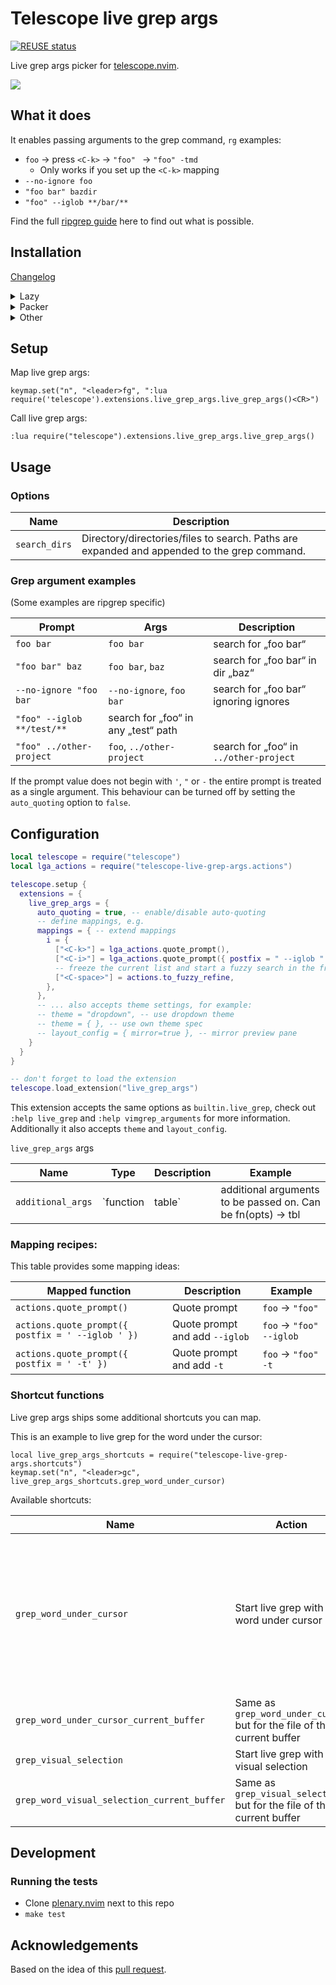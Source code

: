 <!--
SPDX-FileCopyrightText: 2021 Michael Weimann <mail@michael-weimann.eu>

SPDX-License-Identifier: CC0-1.0
-->

# Telescope live grep args

[![REUSE status](https://api.reuse.software/badge/github.com/nvim-telescope/telescope-live-grep-args.nvim)](https://api.reuse.software/info/github.com/nvim-telescope/telescope-live-grep-args.nvim)

Live grep args picker for [telescope.nvim](https://github.com/nvim-telescope/telescope.nvim).

![](./img/telescope-live-grep-args.nvim.png)


## What it does

It enables passing arguments to the grep command, `rg` examples:

- `foo` → press `<C-k>` → `"foo" ` → `"foo" -tmd`
  - Only works if you set up the `<C-k>` mapping
- `--no-ignore foo`
- `"foo bar" bazdir`
- `"foo" --iglob **/bar/**`

Find the full [ripgrep guide](https://github.com/BurntSushi/ripgrep/blob/master/GUIDE.md) here to find out what is possible.


## Installation

[Changelog](./CHANGELOG.md)

<details>
    <summary>Lazy</summary>
Add `telescope-live-grep-args.nvim` as `telescope.nvim` dependency, e.g.:

```lua
use {
  "nvim-telescope/telescope.nvim",
  dependencies = {
    { 
        "nvim-telescope/telescope-live-grep-args.nvim" ,
        -- This will not install any breaking changes.
        -- For major updates, this must be adjusted manually.
        version = "^1.0.0",
    },
  },
  config = function()
    local telescope = require("telescope")

    -- first setup telescope
    telescope.setup({
        -- your config
    })

    -- then load the extension
    telescope.load_extension("live_grep_args")
  end
}
```
</details>

<details>
    <summary>Packer</summary>
Add `telescope-live-grep-args.nvim` as `telescope.nvim` dependency, e.g.:

```lua
use {
  "nvim-telescope/telescope.nvim",
  requires = {
    { "nvim-telescope/telescope-live-grep-args.nvim" },
  },
  config = function()
    local telescope = require("telescope")

    -- first setup telescope
    telescope.setup({
        -- your config
    })

    -- then load the extension
    telescope.load_extension("live_grep_args")
  end
}
```
</details>

<details>
    <summary>Other</summary>
Once live grep args is available as lua module, load the extension:

```
local telescope = require("telescope")

-- first setup telescope
telescope.setup({
    -- your config
})

-- then load the extension
telescope.load_extension("live_grep_args")
```
</details>


## Setup

Map live grep args:

```
keymap.set("n", "<leader>fg", ":lua require('telescope').extensions.live_grep_args.live_grep_args()<CR>")
```

Call live grep args:

```
:lua require("telescope").extensions.live_grep_args.live_grep_args()
```


## Usage

### Options

| Name | Description |
| --- | --- |
| `search_dirs` | Directory/directories/files to search. Paths are expanded and appended to the grep command. |

### Grep argument examples

(Some examples are ripgrep specific)

| Prompt | Args | Description |
| --- | --- | --- |
| `foo bar` | `foo bar` | search for „foo bar“ |
| `"foo bar" baz` | `foo bar`, `baz` | search for „foo bar“ in dir „baz“ |
| `--no-ignore "foo bar` | `--no-ignore`, `foo bar` | search for „foo bar“ ignoring ignores |
| `"foo" --iglob **/test/**` | search for „foo“ in any „test“ path |
| `"foo" ../other-project` | `foo`, `../other-project` | search for „foo“ in `../other-project` |

If the prompt value does not begin with `'`, `"` or `-` the entire prompt is treated as a single argument.
This behaviour can be turned off by setting the `auto_quoting` option to `false`.


## Configuration

```lua
local telescope = require("telescope")
local lga_actions = require("telescope-live-grep-args.actions")

telescope.setup {
  extensions = {
    live_grep_args = {
      auto_quoting = true, -- enable/disable auto-quoting
      -- define mappings, e.g.
      mappings = { -- extend mappings
        i = {
          ["<C-k>"] = lga_actions.quote_prompt(),
          ["<C-i>"] = lga_actions.quote_prompt({ postfix = " --iglob " }),
          -- freeze the current list and start a fuzzy search in the frozen list
          ["<C-space>"] = actions.to_fuzzy_refine,
        },
      },
      -- ... also accepts theme settings, for example:
      -- theme = "dropdown", -- use dropdown theme
      -- theme = { }, -- use own theme spec
      -- layout_config = { mirror=true }, -- mirror preview pane
    }
  }
}

-- don't forget to load the extension
telescope.load_extension("live_grep_args")

```

This extension accepts the same options as `builtin.live_grep`, check out `:help live_grep` and `:help vimgrep_arguments` for more information. Additionally it also accepts `theme` and `layout_config`.

`live_grep_args` args

| Name | Type | Description | Example |
| --- | --- | --- | --- |
| `additional_args` | `function|table` | additional arguments to be passed on. Can be fn(opts) -> tbl | `{ '-tmd' }` |


### Mapping recipes:

This table provides some mapping ideas:

| Mapped function | Description | Example |
| --- | --- | --- |
| `actions.quote_prompt()` | Quote prompt | `foo` → `"foo"` |
| `actions.quote_prompt({ postfix = ' --iglob ' })` | Quote prompt and add `--iglob` | `foo` → `"foo" --iglob ` |
| `actions.quote_prompt({ postfix = ' -t' })` | Quote prompt and add `-t` | `foo` → `"foo" -t` |


### Shortcut functions

Live grep args ships some additional shortcuts you can map.

This is an example to live grep for the word under the cursor:

```
local live_grep_args_shortcuts = require("telescope-live-grep-args.shortcuts")
keymap.set("n", "<leader>gc", live_grep_args_shortcuts.grep_word_under_cursor)
```

Available shortcuts:

| Name | Action | Options |
| --- | --- | --- |
| `grep_word_under_cursor` | Start live grep with word under cursor | <ul><li>`postfix`: postfix value to add; defaults to ` -F ` (Treat the pattern as a literal string)</li><li>`quote`: Whether to quote the value; defaults to true</li><li>`trim`: Whether to trim the value; defaults to true</li></ul> |
| `grep_word_under_cursor_current_buffer` | Same as `grep_word_under_cursor` but for the file of the current buffer | |
| `grep_visual_selection` | Start live grep with visual selection | see `grep_word_under_cursor` |
| `grep_word_visual_selection_current_buffer` | Same as `grep_visual_selection` but for the file of the current buffer | |


## Development

### Running the tests

- Clone [plenary.nvim](https://github.com/nvim-lua/plenary.nvim) next to this repo
- `make test`


## Acknowledgements

Based on the idea of this [pull request](https://github.com/nvim-telescope/telescope.nvim/pull/670).

<!-- vim: set ft=markdown: -->